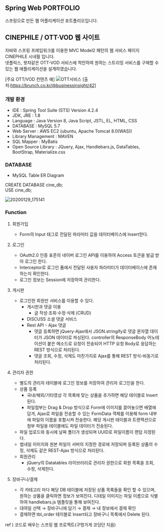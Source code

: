 ## Spring Web PORTFOLIO
스프링으로 만든 웹 어플리케이션 포트폴리오입니다.

## CINEPHILE / OTT·VOD 웹 사이트
자바와 스프링 프레임워크를 이용한 MVC Model2 패턴의 웹 서비스 페이지 CINEPHILE 시네필 입니다.<br>
넷플릭스, 왓챠같은 OTT-VOD 서비스에 착안하여 원하는 스트리밍 서비스를 구매할 수 있는 웹 애플리케이션을 설계하였습니다.

[주요 OTT/VOD 컨텐츠 예]
![OTT서비스](https://user-images.githubusercontent.com/44256670/71643024-2d7e0800-2cf7-11ea-8bc7-ec6c14aeec4f.jpg)
[출처:https://brunch.co.kr/@businessinsight/42]

### 개발 환경
- IDE : Spring Tool Suite (STS) Version 4.2.4
- JDK, JRE : 1.8
- Language : Java Version 8, Java Script, JSTL, EL, HTML, CSS
- DATABASE : MySQL 5.7
- Web Server : AWS EC2 (ubuntu, Apache Tomcat 8.0(WAS))
- Library Management : MAVEN
- SQL Mapper : MyBatis
- Open Source Library : JQuery, Ajax, Handlebars.js, DataTables, BootStrap, Materialize.css
  
### DATABASE
- MySQL Table ER Diagram

CREATE DATABASE cine_db;<br>
USE cine_db;

![20200129_175141](https://user-images.githubusercontent.com/44256670/73346660-9b532a80-42c9-11ea-993a-64a63cc9251b.jpg)

### Function
1. 회원가입
    - Form의 Input 태그로 전달된 파라미터 값을 데이터베이스에 Insert한다.

2. 로그인
      - OAuth2.0 인증 표준의 네이버 로그인 API를 이용하여 Access 토큰을 발급 받아 로그인 한다.
      - Interceptor로 로그인 폼에서 전달된 사용자 파라미터가 데이터베이스에 존재하는지 확인한다.
      - 로그인 정보는 Session에 저장하여 관리한다.

3. 게시판
    - 로그인한 회원만 서비스를 이용할 수 있다.
      - 게시판과 댓글 이용
        - 글 작성·조회·수정·삭제 (CRUD)
      - DISCUSS 소셜 댓글 서비스
      - Rest API - Ajax 댓글
        - 댓글 등록하면 jQuery-Ajax에서 JSON.stringify로 댓글 문자열 데이터가 JSON 데이터로 파싱된다. controller의 ResponseBody 어노테이션이 붙은 메소드로 요청이 전송되어 HTTP 요청 Body로 응답하는 REST 방식으로 처리된다.
        - 댓글 조회, 수정, 삭제도 마찬가지로 Ajax를 통해 REST 방식-비동기로 처리된다.
      
4. 관리자 권한
    - 별도의 관리자 테이블에 로그인 정보를 저장하여 관리자 로그인을 한다.
    - 상품 등록
      - 국내/해외/기타영상 각 목록에 맞는 상품을 추가하면 해당 테이블로 Insert된다.
      - 파일첨부는 Drag & Drop 방식으로 Form에 이미지를 끌어놓으면 배열에 담겨, Ajax로 파일을 전송할 수 있는 FormData 객체를 이용해 form 내부에 파일의 이름을 포함시켜 전송한다. 해당 게시판 테이블과 트랜잭션으로 첨부 파일용 테이블에도 파일 데이터가 전송된다.
    - 파일 업로드와 동시에 날짜 폴더가 생성되며 UUID로 파일이름이 랜덤 지정된다.
    - 썸네일 이미지와 원본 파일이 서버의 지정한 경로에 저장되며 등록된 상품의 수정, 삭제도 같은 REST-Ajax 방식으로 처리된다.
    - 회원관리
       - jQuery의 Datatables 라이브러리로 관리자 권한으로 회원 목록을 조회, 수정, 삭제한다.
    
5. 장바구니/결제
    - 각 카테고리 마다 해당 DB 테이블에 저장된 상품 목록들을 확인 할 수 있으며, 원하는 상품을 클릭하면 정보가 보여진다. 디테일 이미지는 파일 이름으로 식별하여 handlebars.js 템플릿을 통해 보여진다.
    - 대여일 선택 → 장바구니에 담기 → 결제 → 내 정보에서 결제 확인
    - 결제하면 tbl_order 테이블로 Insert되고 장바구니 목록에서 Delete 된다.
 
ref ) 코드로 배우는 스프링 웹 프로젝트(구멍가게 코딩단 지음)
